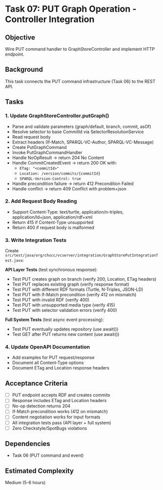 # Task 07: PUT Graph Operation - Controller Integration

## Objective
Wire PUT command handler to GraphStoreController and implement HTTP endpoint.

## Background
This task connects the PUT command infrastructure (Task 06) to the REST API.

## Tasks

### 1. Update GraphStoreController.putGraph()
- Parse and validate parameters (graph/default, branch, commit, asOf)
- Resolve selector to base CommitId via SelectorResolutionService
- Read request body
- Extract headers (If-Match, SPARQL-VC-Author, SPARQL-VC-Message)
- Create PutGraphCommand
- Invoke PutGraphCommandHandler
- Handle NoOpResult → return 204 No Content
- Handle CommitCreatedEvent → return 200 OK with:
  - `ETag: "<commitId>"`
  - `Location: /version/commits/{commitId}`
  - `SPARQL-Version-Control: true`
- Handle precondition failure → return 412 Precondition Failed
- Handle conflict → return 409 Conflict with problem+json

### 2. Add Request Body Reading
- Support Content-Type: text/turtle, application/n-triples, application/ld+json, application/rdf+xml
- Return 415 if Content-Type unsupported
- Return 400 if request body is malformed

### 3. Write Integration Tests
Create `src/test/java/org/chucc/vcserver/integration/GraphStorePutIntegrationTest.java`:

**API Layer Tests** (test synchronous response):
- Test PUT creates graph on branch (verify 200, Location, ETag headers)
- Test PUT replaces existing graph (verify response format)
- Test PUT with different RDF formats (Turtle, N-Triples, JSON-LD)
- Test PUT with If-Match precondition (verify 412 on mismatch)
- Test PUT with invalid RDF (verify 400)
- Test PUT with unsupported media type (verify 415)
- Test PUT with selector validation errors (verify 400)

**Full System Tests** (test async event processing):
- Test PUT eventually updates repository (use await())
- Test GET after PUT returns new content (use await())

### 4. Update OpenAPI Documentation
- Add examples for PUT request/response
- Document all Content-Type options
- Document ETag and Location response headers

## Acceptance Criteria
- [ ] PUT endpoint accepts RDF and creates commits
- [ ] Response includes ETag and Location headers
- [ ] No-op detection returns 204
- [ ] If-Match precondition works (412 on mismatch)
- [ ] Content negotiation works for input formats
- [ ] All integration tests pass (API layer + full system)
- [ ] Zero Checkstyle/SpotBugs violations

## Dependencies
- Task 06 (PUT command and event)

## Estimated Complexity
Medium (5-6 hours)
